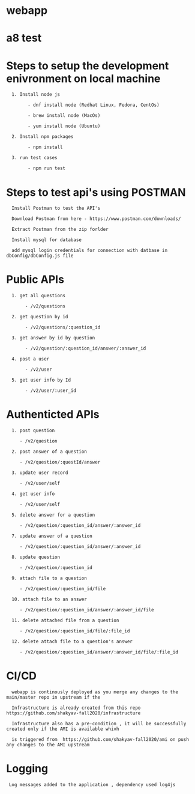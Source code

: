 # webapp

# a8 test

# Steps to setup the development enivronment on local machine

      1. Install node js 

            - dnf install node (Redhat Linux, Fedora, CentOs)

            - brew install node (MacOs)
            
            - yum install node (Ubuntu)

      2. Install npm packages 

            - npm install 

      3. run test cases

            - npm run test

# Steps to test api's using POSTMAN

      Install Postman to test the API's

      Download Postman from here - https://www.postman.com/downloads/

      Extract Postman from the zip forlder

      Install mysql for database

      add mysql login credentials for connection with datbase in dbConfig/dbConfig.js file

# Public APIs 

      1. get all questions

           - /v2/questions

      2. get question by id

           - /v2/questions/:question_id

      3. get answer by id by question

           - /v2/question/:question_id/answer/:answer_id

      4. post a user 

           - /v2/user
    
      5. get user info by Id

           - /v2/user/:user_id
   
# Authenticted APIs 

      1. post question

         - /v2/question

      2. post answer of a question

         - /v2/question/:questId/answer

      3. update user record

         - /v2/user/self

      4. get user info 

         - /v2/user/self

      5. delete answer for a question

         - /v2/question/:question_id/answer/:answer_id

      7. update answer of a question

         - /v2/question/:question_id/answer/:answer_id

      8. update question

         - /v2/question/:question_id

      9. attach file to a question

         - /v2/question/:question_id/file

      10. attach file to an answer
      
         - /v2/question/:question_id/answer/:answer_id/file
      
      11. delete attached file from a question
      
         - /v2/question/:question_id/file/:file_id
      
      12. delete attach file to a question's answer
      
         - /v2/question/:question_id/answer/:answer_id/file/:file_id


# CI/CD

      webapp is continously deployed as you merge any changes to the main/master repo in upstream if the

      Infrastructure is already created from this repo https://github.com/shakyav-fall2020/infrastructure

      Infrastructure also has a pre-condition , it will be successfully created only if the AMI is available whivh 

      is triggered from  https://github.com/shakyav-fall2020/ami on push any changes to the AMI upstream

# Logging

     Log messages added to the application , dependency used log4js
      
      

